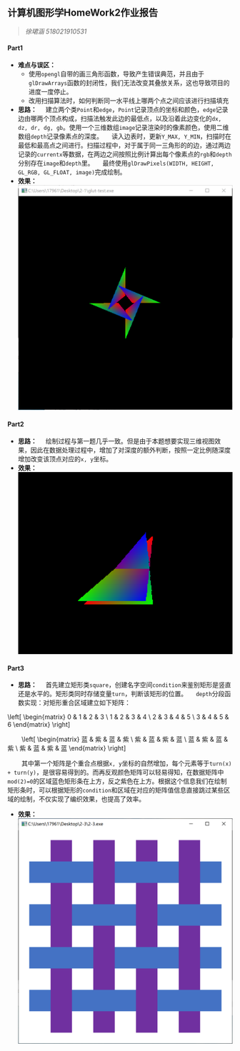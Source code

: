 ## 计算机图形学HomeWork2作业报告
> *徐珺涵 518021910531*
#### Part1
- **难点与误区：** 
  - 使用`opengl`自带的画三角形函数，导致产生错误典范，并且由于`glDrawArrays`函数的封闭性，我们无法改变其叠放关系，这也导致项目的进度一度停止。
  - 改用扫描算法时，如何判断同一水平线上哪两个点之间应该进行扫描填充
- **思路：**
&nbsp;&nbsp;&nbsp;&nbsp;建立两个类`Point`和`edge`，`Point`记录顶点的坐标和颜色，`edge`记录边由哪两个顶点构成，扫描法触发此边的最低点，以及沿着此边变化的`dx, dz, dr, dg, gb`。使用一个三维数组`image`记录渲染时的像素颜色，使用二维数组`depth`记录像素点的深度。
&nbsp;&nbsp;&nbsp;&nbsp;读入边表时，更新`Y_MAX, Y_MIN`，扫描时在最低和最高点之间进行。扫描过程中，对于属于同一三角形的的边，通过两边记录的`currentx`等数据，在两边之间按照比例计算出每个像素点的`rgb`和`depth`分别存在`image`和`depth`里。
&nbsp;&nbsp;&nbsp;&nbsp;最终使用`glDrawPixels(WIDTH, HEIGHT, GL_RGB, GL_FLOAT, image)`完成绘制。
- **效果：**
  ![avatar](./2-1.png)
#### Part2
- **思路：**
&nbsp;&nbsp;&nbsp;&nbsp;绘制过程与第一题几乎一致。但是由于本题想要实现三维视图效果，因此在数据处理过程中，增加了对深度的额外判断，按照一定比例随深度增加改变该顶点对应的`x, y`坐标。
- **效果：**
![avatar](./2-2.png)
#### Part3
- **思路：**
&nbsp;&nbsp;&nbsp;&nbsp;首先建立矩形类`square`，创建名字空间`condition`来鉴别矩形是竖直还是水平的。矩形类同时存储变量`turn`，判断该矩形的位置。
&nbsp;&nbsp;&nbsp;&nbsp;`depth`分段函数实现：对矩形重合区域建立如下矩阵：

\left[ \begin{matrix} 0 & 1 & 2 & 3 \\ 1 & 2 & 3 & 4 \\ 2 & 3 & 4 & 5 \\ 3 & 4 & 5 & 6 \end{matrix} \right]


&nbsp;&nbsp;&nbsp;&nbsp;&nbsp;&nbsp;&nbsp;
\left[ \begin{matrix} 蓝 & 紫 & 蓝 & 紫 \\ 紫 & 蓝 & 紫 & 蓝 \\ 蓝 & 紫 & 蓝 & 紫 \\ 紫 & 蓝 & 紫 & 蓝 \end{matrix} \right]

&nbsp;&nbsp;&nbsp;&nbsp;&nbsp;&nbsp;&nbsp;&nbsp;其中第一个矩阵是个重合点根据`x, y`坐标的自然增加，每个元素等于`turn(x) + turn(y)`，是很容易得到的。而再反观颜色矩阵可以轻易得知，在数据矩阵中`mod(2)=0`的区域蓝色矩形条在上方，反之紫色在上方。根据这个信息我们在绘制矩形条时，可以根据矩形的`condition`和区域在对应的矩阵值信息直接跳过某些区域的绘制，不仅实现了编织效果，也提高了效率。
- **效果：**
![avatar](./2-3.png)